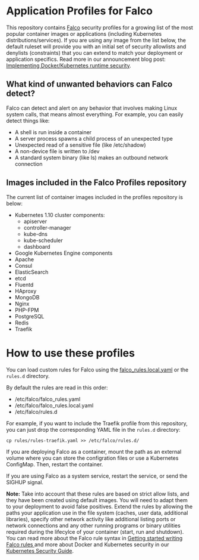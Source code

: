 # Application Profiles for Falco


This repository contains [Falco](https://falco.org)  security profiles for a growing list of the most popular container images or applications (including Kubernetes distributions/services). If you are using any image from the list below, the default ruleset will provide you with an initial set of security allowlists and denylists (constraints) that you can extend to match your deployment or application specifics. Read more in our announcement blog post: [Implementing Docker/Kubernetes runtime security](https://sysdig.com/blog/docker-runtime-security/).

## What kind of unwanted behaviors can Falco detect?

Falco can detect and alert on any behavior that involves making Linux system calls, that means almost everything. For example, you can easily detect things like:

- A shell is run inside a container
- A server process spawns a child process of an unexpected type
- Unexpected read of a sensitive file (like /etc/shadow)
- A non-device file is written to /dev
- A standard system binary (like ls) makes an outbound network connection

## Images included in the Falco Profiles repository

The current list of container images included in the profiles repository is below:

*   Kubernetes 1.10 cluster components:
    *   apiserver
    *   controller-manager
    *   kube-dns
    *   kube-scheduler
    *   dashboard
*   Google Kubernetes Engine components
*   Apache
*   Consul
*   ElasticSearch
*   etcd
*   Fluentd
*   HAproxy
*   MongoDB
*   Nginx
*   PHP-FPM
*   PostgreSQL
*   Redis
*   Traefik

# How to use these profiles

You can load custom rules for Falco using the [falco_rules.local.yaml](https://github.com/draios/falco/wiki/Falco-Rules#appending-to-lists-rules-and-macros) or the `rules.d` directory.

By default the rules are read in this order:

- /etc/falco/falco_rules.yaml
- /etc/falco/falco_rules.local.yaml
- /etc/falco/rules.d

For example, if you want to include the Traefik profile from this repository, you can just drop the corresponding YAML file in the `rules.d` directory:

`cp rules/rules-traefik.yaml >> /etc/falco/rules.d/`

If you are deploying Falco as a container, mount the path as an external volume where you can store the configration files or use a Kubernetes ConfigMap. Then, restart the container.

If you are using Falco as a system service, restart the service, or send the SIGHUP signal.

**Note:** Take into account that these rules are based on strict allow lists, and they have been created using default images. You will need to adapt them to your deployment to avoid false positives. Extend the rules by allowing the paths your application use in the file system (caches, user data, additional libraries), specify other network activity like additional listing ports or network connections and any other running programs or binary utilities required during the lifecylce of your container (start, run and shutdown). You can read more about the Falco rule syntax in [Getting started writing Falco rules
](https://github.com/draios/falco/wiki/Falco-Rules) and more about Docker and Kubernetes security in our [Kubernetes Security Guide](https://sysdig.com/blog/kubernetes-security-guide/).
